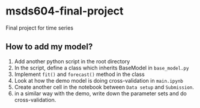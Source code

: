 # msds604-final-project
Final project for time series

## How to add my model?
1. Add another python script in the root directory
2. In the script, define a class which inherits BaseModel in `base_model.py`
3. Implement `fit()` and `forecast()` method in the class
4. Look at how the demo model is doing cross-validation in `main.ipynb`
5. Create another cell in the notebook between `Data setup` and `Submission`.
6. in a similar way with the demo, write down the parameter sets and do cross-validation.